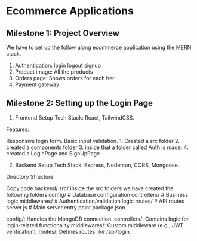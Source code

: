 # Ecommerce Applications

## Milestone 1: Project Overview

We have to set up the follow along ecommerce application using the MERN stack.

1. Authentication: login logout signup
2. Product image: All the products
3. Orders page: Shows orders for each her
4. Payment gateway


## Milestone 2:  Setting up the Login Page

  1. Frontend Setup
    Tech Stack: React, TailwindCSS.

 Features:

   Responsive login form.
    Basic input validation.
    1. Created a src folder
    2. created a components folder
    3. inside that a folder called Auth is made.
    4. created a LoginPage and SignUpPage

   2. Backend Setup
    Tech Stack: Express, Nodemon, CORS, Mongoose.

   Directory Structure:

   Copy code
    backend/
    src/
    inside the src folders we have created the following folders
    config/           # Database configuration
    controllers/      # Business logic
    middlewares/      # Authentication/validation logic
    routes/           # API routes
    server.js         # Main server entry point
    package.json 

   config/: Handles the MongoDB connection.
    controllers/: Contains logic for login-related functionality
    middlewares/: Custom middleware (e.g., JWT verification).
    routes/: Defines routes like /api/login.
